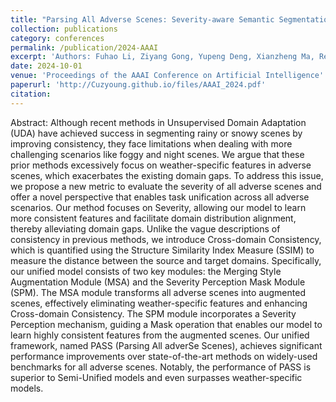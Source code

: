 ```yaml
---
title: "Parsing All Adverse Scenes: Severity-aware Semantic Segmentation with Mask-enhanced Cross-domain Consistency"
collection: publications
category: conferences
permalink: /publication/2024-AAAI
excerpt: 'Authors: Fuhao Li, Ziyang Gong, Yupeng Deng, Xianzheng Ma, Renrui Zhang, Zhenming Ji, Xiangwei Zhu, Hong Zhang'
date: 2024-10-01
venue: 'Proceedings of the AAAI Conference on Artificial Intelligence'
paperurl: 'http://Cuzyoung.github.io/files/AAAI_2024.pdf'
citation: 
---
```


Abstract: Although recent methods in Unsupervised Domain Adaptation (UDA) have achieved success in segmenting rainy or snowy scenes by improving consistency, they face limitations when dealing with more challenging scenarios like foggy and night scenes. We argue that these prior methods excessively focus on weather-specific features in adverse scenes, which exacerbates the existing domain gaps. To address this issue, we propose a new metric to evaluate the severity of all adverse scenes and offer a novel perspective that enables task unification across all adverse scenarios. Our method focuses on Severity, allowing our model to learn more consistent features and facilitate domain distribution alignment, thereby alleviating domain gaps. Unlike the vague descriptions of consistency in previous methods, we introduce Cross-domain Consistency, which is quantified using the Structure Similarity Index Measure (SSIM) to measure the distance between the source and target domains. Specifically, our unified model consists of two key modules: the Merging Style Augmentation Module (MSA) and the Severity Perception Mask Module (SPM). The MSA module transforms all adverse scenes into augmented scenes, effectively eliminating weather-specific features and enhancing Cross-domain Consistency. The SPM module incorporates a Severity Perception mechanism, guiding a Mask operation that enables our model to learn highly consistent features from the augmented scenes. Our unified framework, named PASS (Parsing All adverSe Scenes), achieves significant performance improvements over state-of-the-art methods on widely-used benchmarks for all adverse scenes. Notably, the performance of PASS is superior to Semi-Unified models and even surpasses weather-specific models.

